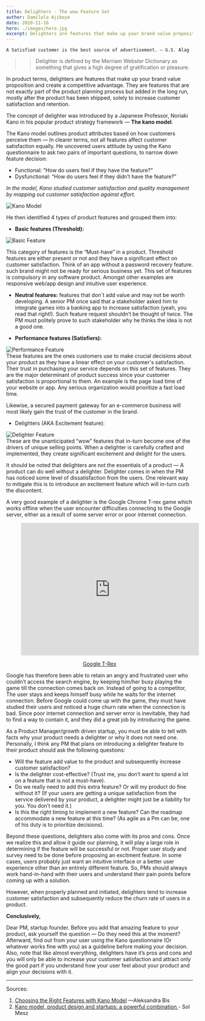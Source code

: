 ```yaml
---
title: Delighters - The wow Feature Set
author: Damilola Ajiboye
date: 2020-11-16
hero: ./images/hero.jpg
excerpt: Delighters are features that make up your brand value proposition and create a competitive advantage.
---
```

    
    A Satisfied customer is the best source of advertisement. ― G.S. Alag

>> Delighter is defined by the Merriam Webster Dictionary as something that gives a high degree of gratification or pleasure.

In product terms, delighters are features that make up your brand value proposition and create a competitive advantage. They are features that are not exactly part of the product planning process but added in the long run, mostly after the product has been shipped, solely to increase customer satisfaction and retention.

The concept of delighter was introduced by a Japanese Professor, Noriaki Kano in his popular product strategy framework — **The kano model**.

The Kano model outlines product attributes based on how customers perceive them — In clearer terms, not all features affect customer satisfaction equally. He uncovered users attitude by using the Kano questionnaire to ask two pairs of important questions, to narrow down feature decision:

- Functional: “How do users feel if they have the feature?”
- Dysfunctional: “How do users feel if they didn’t have the feature?”

_In the model, Kano studied customer satisfaction and quality management by mapping out customer satisfaction against effort._

<div className="Image__Small">
  <img
    src="./images/kano.png"
    title="Kano Model"
    alt="Kano Model"
  />
</div>

He then identified 4 types of product features and grouped them into:

- **Basic features (Threshold):**

<div className="Image__Small">
  <img
    src="./images/basic.png"
    title="Basic Feature"
    alt="Basic Feature"
  />
</div>

This category of features is the “Must-have” in a product. Threshold features are either present or not and they have a significant effect on customer satisfaction. Think of an app without a password recovery feature. such brand might not be ready for serious business yet. This set of features is compulsory in any software product. Amongst other examples are responsive web/app design and intuitive user experience.

- **Neutral features:** features that don´t add value and may not be worth developing. A senior PM once said that a stakeholder asked him to integrate games into a banking app to increase satisfaction (yeah, you read that right!). Such feature request shouldn’t be thought of twice. The PM must politely prove to such stakeholder why he thinks the idea is not a good one.

- **Performance features (Satisfiers):**
<div className="Image__Small">
  <img
    src="./images/performance.png"
    title="Performance Feature"
    alt="Performance Feature"
  />
</div>
These features are the ones customers use to make crucial decisions about your product as they have a linear effect on your customer's satisfaction. Their trust in purchasing your service depends on this set of features. They are the major determinant of product success since your customer satisfaction is proportional to them. An example is the page load time of your website or app. Any serious organization would prioritize a fast load time.

Likewise, a secured payment gateway for an e-commerce business will most likely gain the trust of the customer in the brand.

- Delighters (AKA Excitement feature):
<div className="Image__Small">
  <img
    src="./images/delighter.png"
    title="Delighter Feature"
    alt="Delighter Feature"
  />
</div>
These are the unanticipated “wow” features that in-turn become one of the drivers of unique selling points. When a delighter is carefully crafted and implemented, they create significant excitement and delight for the users.

It should be noted that delighters are not the essentials of a product — A product can do well without a delighter. Delighter comes in when the PM has noticed some level of dissatisfaction from the users. One relevant way to mitigate this is to introduce an excitement feature which will in-turn curb the discontent.

A very good example of a delighter is the Google Chrome T-rex game which works offline when the user encounter difficulties connecting to the Google server, either as a result of some server error or poor internet connection.


<figure class="video_container" style="text-align: center">
  <iframe src="https://giphy.com/embed/11XxC0wD3jVSCI" width="480" height="357" frameBorder="0" class="giphy-embed" allowFullScreen="true"></iframe><p><a href="https://giphy.com/gifs/game-arrow-connection-11XxC0wD3jVSCI">Google T-Rex</a></p>
</figure>
 

Google has therefore been able to retain an angry and frustrated user who couldn’t access the search engine, by keeping him/her busy playing the game till the connection comes back on. Instead of going to a competitor, The user stays and keeps himself busy while he waits for the internet connection. Before Google could come up with the game, they must have studied their users and noticed a huge churn rate when the connection is bad. Since poor internet connection and server error is inevitable, they had to find a way to contain it, and they did a great job by introducing the game.

As a Product Manager/growth driven startup, you must be able to tell with facts why your product needs a delighter or why it does not need one. Personally, I think any PM that plans on introducing a delighter feature to their product should ask the following questions:

- Will the feature add value to the product and subsequently increase customer satisfaction?
- Is the delighter cost-effective? (Trust me, you don’t want to spend a lot on a feature that is not a must-have).
- Do we really need to add this extra feature? Or will my product do fine without it? (If your users are getting a unique satisfaction from the service delivered by your product, a delighter might just be a liability for you. You don’t need it.)
- Is this the right timing to implement a new feature? Can the roadmap accommodate a new feature at this time? (As agile as a Pm can be, one of his duty is to prioritize decisions).

Beyond these questions, delighters also come with its pros and cons. Once we realize this and allow it guide our planning, it will play a large role in determining if the feature will be successful or not. Proper user study and survey need to be done before proposing an excitment feature. In some cases, users probably just want an intuitive interface or a better user experience other than an entirely different feature. So, PMs should always work hand-in-hand with their users and understand their pain points before coming up with a solution.

However, when properly planned and initiated, delighters tend to increase customer satisfaction and subsequently reduce the churn rate of users in a product.

**Conclusively,**

Dear PM, startup founder. Before you add that amazing feature to your product, ask yourself the question — Do they need this at the moment? Afterward, find out from your user using the Kano questionnaire (Or whatever works fine with you) as a guideline before making your decision. Also, note that like almost everything, delighters have it’s pros and cons and you will only be able to increase your customer satisfaction and attract only the good part if you understand how your user feel about your product and align your decisions with it.

----


Sources:

1.  [Choosing the Right Features with Kano Model](http://choosing%20the%20right%20features%20with%20kano%20model/) —Aleksandra Bis
2. [Kano model, product design and startups: a powerful combination ](https://medium.com/@solmesz/kano-model-product-design-and-startups-a-powerful-combination-61eacf1a6f30) - Sol Mesz